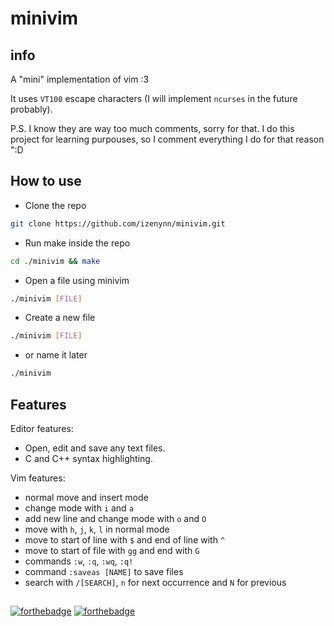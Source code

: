 # minivim

## info

A "mini" implementation of vim :3

It uses `VT100` escape characters (I will implement `ncurses` in the future probably).

P.S. I know they are way too much comments, sorry for that. I do this project for learning purpouses, so I comment everything I do for that reason ":D

## How to  use

- Clone the repo

```sh
git clone https://github.com/izenynn/minivim.git
```

- Run make inside the repo

```sh
cd ./minivim && make
```

- Open a file using minivim

```sh
./minivim [FILE]
```

- Create a new file

```sh
./minivim [FILE]
```

- or name it later

```sh
./minivim
```

## Features

Editor features:
- Open, edit and save any text files.
- C and C++ syntax highlighting.

Vim features:
- normal move and insert mode
- change mode with `i` and `a`
- add new line and change mode with `o` and `O`
- move with `h`, `j`, `k`, `l` in normal mode
- move to start of line with `$` and end of line with `^`
- move to start of file with `gg` and end with `G`
- commands `:w`, `:q`, `:wq`, `:q!`
- command `:saveas [NAME]` to save files
- search with `/[SEARCH]`, `n` for next occurrence and `N` for previous

##
[![forthebadge](https://forthebadge.com/images/badges/made-with-c.svg)](https://forthebadge.com)
[![forthebadge](https://forthebadge.com/images/badges/you-didnt-ask-for-this.svg)](https://forthebadge.com)
